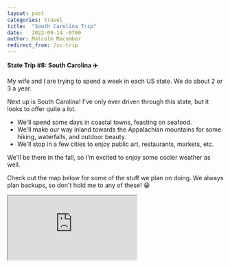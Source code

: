 ```yaml
---
layout: post
categories: travel
title:  "South Carolina Trip"
date:   2022-09-14 -0700
author: Malcolm Macomber
redirect_from: /sc-trip
---
```


**State Trip #8: South Carolina ✈️**

<!--more-->

My wife and I are trying to spend a week in each US state. We do about 2 or 3 a year. 

Next up is South Carolina! I've only ever driven through this state, but it looks to offer quite a lot. 
- We'll spend some days in coastal towns, feasting on seafood. 
- We'll make our way inland towards the Appalachian mountains for some hiking, waterfalls, and outdoor beauty. 
- We'll stop in a few cities to enjoy public art, restaurants, markets, etc. 

We'll be there in the fall, so I'm excited to enjoy some cooler weather as well. 

Check out the map below for some of the stuff we plan on doing. We always plan backups, so don't hold me to any of these! 😁

<iframe class="map-in-post" src="https://www.google.com/maps/d/embed?mid=1330u3TV72soUBPDOk3rjGsREgantSas&ehbc=2E312F"></iframe>